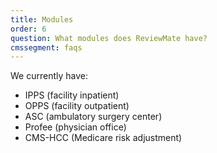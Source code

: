 ```yaml
---
title: Modules
order: 6
question: What modules does ReviewMate have?
cmssegment: faqs
---
```

We currently have:
- IPPS (facility inpatient)
- OPPS (facility outpatient)
- ASC (ambulatory surgery center)
- Profee (physician office)
- CMS-HCC (Medicare risk adjustment)
